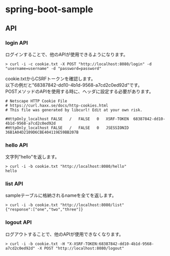 # spring-boot-sample

## API

### login API

ログインすることで、他のAPIが使用できるようになります。

```text
> curl -i -c cookie.txt -X POST "http://localhost:8080/login" -d "username=username" -d "password=password"
```

cookie.txtからCSRFトークンを確認します。  
以下の例だと"68387842-dd10-4b1d-9568-a7cd2c0ed92d"です。  
POSTメソッドのAPIを使用する時に、ヘッダに設定する必要があります。
```text
# Netscape HTTP Cookie File
# https://curl.haxx.se/docs/http-cookies.html
# This file was generated by libcurl! Edit at your own risk.

#HttpOnly_localhost	FALSE	/	FALSE	0	XSRF-TOKEN	68387842-dd10-4b1d-9568-a7cd2c0ed92d
#HttpOnly_localhost	FALSE	/	FALSE	0	JSESSIONID	36B1A04D2109D6CBE404119E59BB207B
```

### hello API

文字列"hello"を返します。

```text
> curl -i -b cookie.txt "http://localhost:8080/hello"
hello
```

### list API

sampleテーブルに格納されるnameを全てを返します。

```text
> curl -i -b cookie.txt "http://localhost:8080/list"
{"response":["one","two","three"]}
```

### logout API

ログアウトすることで、他のAPIが使用できなくなります。

```text
> curl -i -b cookie.txt -H "X-XSRF-TOKEN:68387842-dd10-4b1d-9568-a7cd2c0ed92d" -X POST "http://localhost:8080/logout"
```
